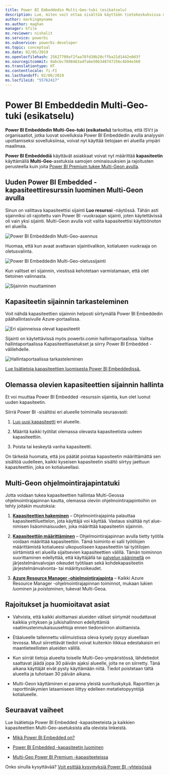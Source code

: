 ```yaml
---
title: Power BI Embeddedin Multi-Geo-tuki (esikatselu)
description: Lue, miten voit ottaa sisältöä käyttöön tietokeskuksissa muilla alueilla kuin Power BI Embeddedin kotialueella.
author: markingmyname
ms.author: maghan
manager: kfile
ms.reviewer: nishalit
ms.service: powerbi
ms.subservice: powerbi-developer
ms.topic: conceptual
ms.date: 02/05/2019
ms.openlocfilehash: 25627709af2faa78fd30b28cffba21d1442e0d3f
ms.sourcegitcommit: 0abcbc7898463adfa6e50b348747256c4b94e360
ms.translationtype: HT
ms.contentlocale: fi-FI
ms.lasthandoff: 02/06/2019
ms.locfileid: "55762417"
---
```

# <a name="multi-geo-support-for-power-bi-embedded-preview"></a>Power BI Embeddedin Multi-Geo-tuki (esikatselu)

**Power BI Embeddedin Multi-Geo-tuki (esikatselu)** tarkoittaa, että ISV:t ja organisaatiot, jotka luovat sovelluksia Power BI Embeddedin avulla analyysin upottamiseksi sovelluksiinsa, voivat nyt käyttää tietojaan eri alueilla ympäri maailmaa.

**Power BI Embeddediä** käyttävät asiakkaat voivat nyt määrittää **kapasiteetin** käyttämällä **Multi-Geo**-asetuksia samojen ominaisuuksien ja rajoitusten perusteella kuin joita [Power BI Premium tukee Multi-Geon avulla](../service-admin-premium-Multi-Geo.md).

## <a name="creating-new-power-bi-embedded-capacity-resource-with-multi-geo"></a>Uuden Power BI Embedded -kapasiteettiresurssin luominen Multi-Geon avulla

Sinun on valittava kapasiteettisi sijainti **Luo resurssi** -näytössä. Tähän asti sijainniksi oli rajoitettu vain Power BI -vuokraajan sijainti, joten käytettävissä oli vain yksi sijainti. Multi-Geon avulla voit valita kapasiteettisi käyttöönoton eri alueilla.

![Power BI Embeddedin Multi-Geo-asennus](media/embedded-multi-geo/pbie-multi-geo-setup.png)

Huomaa, että kun avaat avattavan sijaintivalikon, kotialueen vuokraaja on oletusvalinta.
  
![Power BI Embeddedin Multi-Geo-oletussijainti](media/embedded-multi-geo/pbie-multi-geo-default-location.png)

Kun valitset eri sijainnin, viestissä kehotetaan varmistamaan, että olet tietoinen valinnasta.

![Sijainnin muuttaminen](media/embedded-multi-geo/pbie-multi-geo-location-change.png)

## <a name="view-capacity-location"></a>Kapasiteetin sijainnin tarkasteleminen

Voit nähdä kapasiteettien sijainnin helposti siirtymällä Power BI Embeddedin päähallintasivulle Azure-portaalissa.

![Eri sijainneissa olevat kapasiteetit](media/embedded-multi-geo/pbie-multi-geo-location-different.png)

Sijainti on käytettävissä myös powerbi.comin hallintaportaalissa. Valitse hallintaportaalissa Kapasiteettiasetukset ja siirry Power BI Embedded -välilehdelle.

![Hallintaportaalissa tarkasteleminen](media/embedded-multi-geo/pbie-multi-geo-admin-portal.png)

[Lue lisätietoja kapasiteettien luomisesta Power BI Embeddedissä.](azure-pbie-create-capacity.md)

## <a name="manage-existing-capacities-location"></a>Olemassa olevien kapasiteettien sijainnin hallinta

Et voi muuttaa Power BI Embedded -resurssin sijaintia, kun olet luonut uuden kapasiteetin.

Siirrä Power BI -sisältösi eri alueelle toimimalla seuraavasti:

1. [Luo uusi kapasiteetti](azure-pbie-create-capacity.md) eri alueelle.

2. Määritä kaikki työtilat olemassa olevasta kapasiteetista uuteen kapasiteettiin.

3. Poista tai keskeytä vanha kapasiteetti.

On tärkeää huomata, että jos päätät poistaa kapasiteetin määrittämättä sen sisältöä uudelleen, kaikki kyseisen kapasiteetin sisältö siirtyy jaettuun kapasiteettiin, joka on kotialueellasi.

## <a name="api-support-for-multi-geo"></a>Multi-Geon ohjelmointirajapintatuki

Jotta voidaan tukea kapasiteettien hallintaa Multi-Geossa ohjelmointirajapinnan kautta, olemassa oleviin ohjelmointirajapintoihin on tehty joitakin muutoksia:

1. **[Kapasiteettien hakeminen](https://docs.microsoft.com/rest/api/power-bi/capacities/getcapacities)** – Ohjelmointirajapinta palauttaa kapasiteettiluettelon, jota käyttäjä voi käyttää. Vastaus sisältää nyt alue-nimisen lisäominaisuuden, joka määrittää kapasiteetin sijainnin.

2. **[Kapasiteettiin määrittäminen](https://docs.microsoft.com/rest/api/power-bi/capacities)** – Ohjelmointirajapinnan avulla tietty työtila voidaan määrittää kapasiteettiin. Tämä toiminto ei salli työtilojen määrittämistä kotialueesi ulkopuoliseen kapasiteettiin tai työtilojen siirtämistä eri alueilla sijaitsevien kapasiteettien välillä. Tämän toiminnon suorittaminen edellyttää, että käyttäjällä tai [palvelun päänimellä](embed-service-principal.md) on järjestelmänvalvojan oikeudet työtilaan sekä kohdekapasiteetin järjestelmänvalvonta- tai määritysoikeudet.

3. **[Azure Resource Manager -ohjelmointirajapinta](https://docs.microsoft.com/rest/api/power-bi-embedded/capacities)** – Kaikki Azure Resource Manager -ohjelmointirajapinnan toiminnot, mukaan lukien *luominen* ja *poistaminen*, tukevat Multi-Geoa.

## <a name="limitations-and-considerations"></a>Rajoitukset ja huomioitavat asiat

* Vahvista, että kaikki aloittamasi alueiden väliset siirtymät noudattavat kaikkia yrityksen ja julkishallinnon edellyttämiä vaatimustenmukaisuusehtoja ennen tiedonsiirron aloittamista.

* Etäalueelle tallennettu välimuistissa oleva kysely pysyy alueellaan levossa. Muut siirrettävät tiedot voivat kuitenkin liikkua edestakaisin eri maantieteellisten alueiden välillä.

* Kun siirrät tietoja alueelta toiselle Multi-Geo-ympäristössä, lähdetiedot saattavat jäädä jopa 30 päivän ajaksi alueelle, jolta ne on siirretty. Tänä aikana käyttäjät eivät pysty käyttämään niitä. Tiedot poistetaan tältä alueelta ja tuhotaan 30 päivän aikana.

* Multi-Geon käyttäminen ei paranna yleistä suorituskykyä. Raporttien ja raporttinäkymien lataamiseen liittyy edelleen metatietopyyntöjä kotialueelle.

## <a name="next-steps"></a>Seuraavat vaiheet

Lue lisätietoja Power BI Embedded -kapasiteeteista ja kaikkien kapasiteettien Multi-Geo-asetuksista alla olevista linkeistä.

* [Mikä Power BI Embedded on?](azure-pbie-what-is-power-bi-embedded.md)

* [Power BI Embedded -kapasiteetin luominen](azure-pbie-create-capacity.md)

* [Multi-Geo Power BI Premium -kapasiteeteissa](../service-admin-premium-multi-geo.md)

Onko sinulla kysyttävää? [Voit esittää kysymyksiä Power BI -yhteisössä](http://community.powerbi.com/)